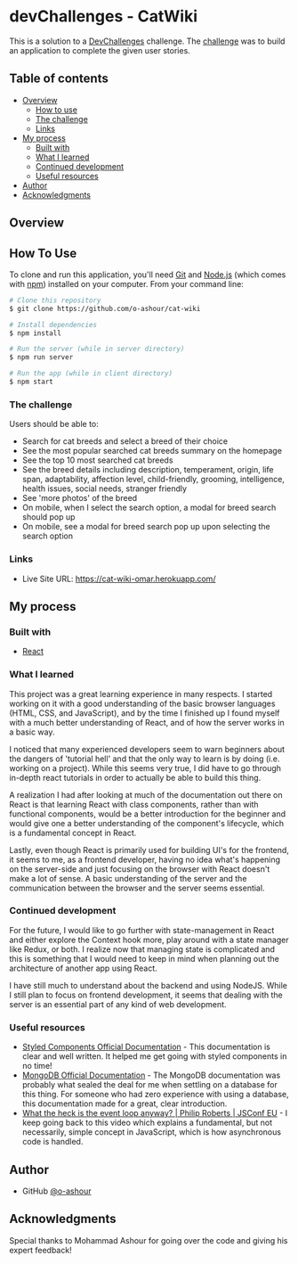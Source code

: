 # devChallenges - CatWiki 

This is a solution to a [DevChallenges](https://devchallenges.io/challenges) challenge. The [challenge](https://devchallenges.io/challenges/f4NJ53rcfgrP6sBMD2jt) was to build an application to complete the given user stories.

## Table of contents

- [Overview](#overview)
  - [How to use](#how-to-use)
  - [The challenge](#the-challenge)
  - [Links](#links)
- [My process](#my-process)
  - [Built with](#built-with)
  - [What I learned](#what-i-learned)
  - [Continued development](#continued-development)
  - [Useful resources](#useful-resources)
- [Author](#author)
- [Acknowledgments](#acknowledgments)

## Overview

## How To Use

To clone and run this application, you'll need [Git](https://git-scm.com) and [Node.js](https://nodejs.org/en/download/) (which comes with [npm](http://npmjs.com)) installed on your computer. From your command line:

```bash
# Clone this repository
$ git clone https://github.com/o-ashour/cat-wiki

# Install dependencies
$ npm install

# Run the server (while in server directory)
$ npm run server

# Run the app (while in client directory)
$ npm start
```

### The challenge

Users should be able to:

- Search for cat breeds and select a breed of their choice
- See the most popular searched cat breeds summary on the homepage
- See the top 10 most searched cat breeds
- See the breed details including description, temperament, origin, life span, adaptability, affection level, child-friendly, grooming, intelligence, health issues, social needs, stranger friendly
- See 'more photos' of the breed
- On mobile, when I select the search option, a modal for breed search should pop up
- On mobile, see a modal for breed search pop up upon selecting the search option

### Links

- Live Site URL: https://cat-wiki-omar.herokuapp.com/

## My process

### Built with

- [React](https://reactjs.org/)

### What I learned

This project was a great learning experience in many respects. I started working on it with a good understanding of the basic browser languages (HTML, CSS, and JavaScript), and by the time I finished up I found myself with a much better understanding of React, and of how the server works in a basic way. 

I noticed that many experienced developers seem to warn beginners about the dangers of 'tutorial hell' and that the only way to learn is by doing (i.e. working on a project). While this seems very true, I did have to go through in-depth react tutorials in order to actually be able to build this thing.

A realization I had after looking at much of the documentation out there on React is that learning React with class components, rather than with functional components, would be a better introduction for the beginner and would give one a better understanding of the component's lifecycle, which is a fundamental concept in React. 

Lastly, even though React is primarily used for building UI's for the frontend, it seems to me, as a frontend developer, having no idea what's happening on the server-side and just focusing on the browser with React doesn't make a lot of sense. A basic understanding of the server and the communication between the browser and the server seems essential.

### Continued development

For the future, I would like to go further with state-management in React and either explore the Context hook more, play around with a state manager like Redux, or both. I realize now that managing state is complicated and this is something that I would need to keep in mind when planning out the architecture of another app using React.

I have still much to understand about the backend and using NodeJS. While I still plan to focus on frontend development, it seems that dealing with the server is an essential part of any kind of web development.

### Useful resources

- [Styled Components Official Documentation](https://styled-components.com/docs) - This documentation is clear and well written. It helped me get going with styled components in no time!
- [MongoDB Official Documentation](https://www.mongodb.com/docs/manual/core/document/) - The MongoDB documentation was probably what sealed the deal for me when settling on a database for this thing. For someone who had zero experience with using a database, this documentation made for a great, clear introduction.
- [What the heck is the event loop anyway? | Philip Roberts | JSConf EU](https://www.youtube.com/watch?v=8aGhZQkoFbQ) - I keep going back to this video which explains a fundamental, but not necessarily, simple concept in JavaScript, which is how asynchronous code is handled.

## Author

- GitHub [@o-ashour](https://{github.com/o-ashour})

## Acknowledgments

Special thanks to Mohammad Ashour for going over the code and giving his expert feedback!
